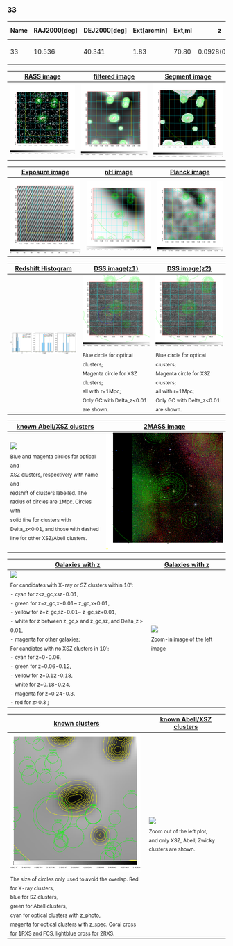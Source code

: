 <div STYLE="page-break-after: always;"></div>

### 33

|Name|RAJ2000[deg]|DEJ2000[deg] |Ext[arcmin]| Ext,ml | z | z_src| C|GC(XSZ,Delta_z<0.01)| GC(OPT,Delta_z<0.01)|GC| R_sig[arcmin] | R500[arcmin] | R500[Mpc]| CRsig[c/s] | CR500[c/s] |L500[1E44 erg/s]|F500[1E-12 erg/s/cm^2]| M500[1E14 Msun]|Tx[keV]|Cnt_sig|Beta|Rc[arcmin]|Comment|Alias|
|---|---|---|---|---|---|------|---|--------|---------|----------|---|---|---|---|---|---|---|---|---|---|---|---|---|---|
|33| 10.536| 40.341| 1.83| 70.80| 0.0928(0.008)| z1,| G| -| -| C, N, W| 7.338| 8.521| 0.882| 0.187(0.032)| 0.192(0.033)| 0.721(0.052)| 3.336(0.240)| 2.13(0.08)| 3.52(0.08)| 92.7| 0.937(-0.080+0.046)| 4.272(-0.448+0.360)| -| t050|

|[RASS image](../image/33/33_img.pdf)|[filtered image](../image/33/33_fil.pdf)|[Segment image](../image/33/33_seg.pdf)|
|-------------------|--------------------|-------------------|
| <img src="../image/33/33_img.png" width="300">  | <img src="../image/33/33_fil.png" width="300">   | <img src="../image/33/33_seg.png" width="300">  |

|[Exposure image](../image/33/33_mex.pdf)| [nH image](../image/33/33_nh.pdf)| [Planck image](../image/33/33_p.pdf)|
|-------------------|--------------------|-------------------|
|<img src="../image/33/33_mex.png" width="300">   | <img src="../image/33/33_nh.png" width="300">    | <img src="../image/33/33_p.png" width="300"> |

|[Redshift Histogram](../image/33/33_zg.pdf) | [DSS image(z1)](../image/33/33_dss_z1.pdf)      |  [DSS image(z2)](../image/33/33_dss_z2.pdf)    |
|-------------------|--------------------|-------------------|
|<img src="../image/33/33_zg.png" width="300"> |<img src="../image/33/33_dss_z1.png" width="300"> <sub><br>Blue circle for optical clusters; <br>Magenta circle for XSZ clusters; <br>all with r=1Mpc; <br>Only GC with Delta_z<0.01 are shown. </sub>| <img src="../image/33/33_dss_z2.png" width="300"><sub><br>Blue circle for optical clusters; <br>Magenta circle for XSZ clusters; <br>all with r=1Mpc; <br>Only GC with Delta_z<0.01 are shown. </sub> |

|[known Abell/XSZ clusters](../image/33/33_m.pdf) | [2MASS image](../image/33/33_2mass.pdf)      |
|-------------------|-------------------|
|<img src=../image/33/33_m.png width="300"> <br><sub>Blue and magenta circles for optical and <br>XSZ clusters, respectively with name and <br>redshift of clusters labelled. The <br>radius of circles are 1Mpc. Circles with <br>solid line for clusters with <br>Delta_z<0.01, and those with dashed <br>line for other XSZ/Abell clusters.        </sub>|<img src="../image/33/33_2mass.png" width="300">  |

|[Galaxies with z](../image/33/33_opt_ned.pdf) |[Galaxies with z](../image/33/33_opt_ned_zoom.pdf) |
|-------------------|-------------------|
| <img src=../image/33/33_opt_ned.png width="300"> <br><sub> For candidates with X-ray or SZ clusters within 10': <br> - cyan for z<z_gc,xsz-0.01, <br> - green for z=z_gc,x-0.01~ z_gc,x+0.01, <br> - yellow for z=z_gc,sz-0.01~ z_gc,sz+0.01, <br> - white for z between z_gc,x and z_gc,sz, and Delta_z > 0.01, <br> - magenta for other galaxies; <br>For candiates with no XSZ clusters in 10': <br> - cyan for z=0-0.06, <br> - green for z=0.06-0.12, <br> - yellow for z=0.12-0.18, <br> - white for z=0.18-0.24, <br> - magenta for z=0.24-0.3, <br> - red for z>0.3 ;  </sub>|<img src=../image/33/33_opt_ned_zoom.png width="300">  <br><sub> Zoom-in image of the left image</sub>|

|[known clusters](../image/33/33_gc.pdf) |[known Abell/XSZ clusters](../image/33/33_gc_large.pdf) |
|-------------------|-------------------|
| <img src=../image/33/33_gc.png width="300"> <br><sub> The size of circles only used to avoid the overlap. Red for X-ray clusters, <br> blue for SZ clusters, <br> green for Abell clusters, <br> cyan for optical clusters with z_photo, <br> magenta for optical clusters with z_spec. Coral cross for 1RXS and FCS, lightblue cross for 2RXS. </sub>|<img src=../image/33/33_gc_large.png width="300"> <br><sub> Zoom out of the left plot, <br> and only XSZ, Abell, Zwicky clusters are shown. </sub> |



